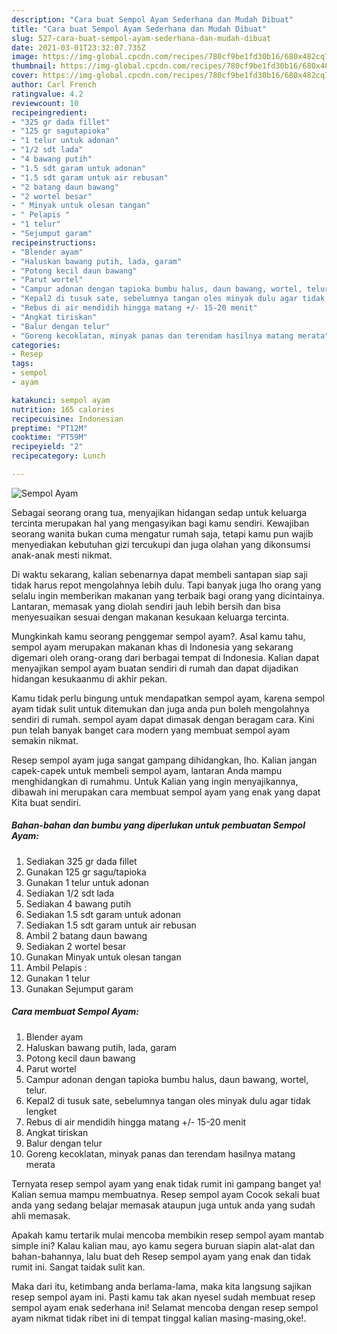 ```yaml
---
description: "Cara buat Sempol Ayam Sederhana dan Mudah Dibuat"
title: "Cara buat Sempol Ayam Sederhana dan Mudah Dibuat"
slug: 527-cara-buat-sempol-ayam-sederhana-dan-mudah-dibuat
date: 2021-03-01T23:32:07.735Z
image: https://img-global.cpcdn.com/recipes/780cf9be1fd30b16/680x482cq70/sempol-ayam-foto-resep-utama.jpg
thumbnail: https://img-global.cpcdn.com/recipes/780cf9be1fd30b16/680x482cq70/sempol-ayam-foto-resep-utama.jpg
cover: https://img-global.cpcdn.com/recipes/780cf9be1fd30b16/680x482cq70/sempol-ayam-foto-resep-utama.jpg
author: Carl French
ratingvalue: 4.2
reviewcount: 10
recipeingredient:
- "325 gr dada fillet"
- "125 gr sagutapioka"
- "1 telur untuk adonan"
- "1/2 sdt lada"
- "4 bawang putih"
- "1.5 sdt garam untuk adonan"
- "1.5 sdt garam untuk air rebusan"
- "2 batang daun bawang"
- "2 wortel besar"
- " Minyak untuk olesan tangan"
- " Pelapis "
- "1 telur"
- "Sejumput garam"
recipeinstructions:
- "Blender ayam"
- "Haluskan bawang putih, lada, garam"
- "Potong kecil daun bawang"
- "Parut wortel"
- "Campur adonan dengan tapioka bumbu halus, daun bawang, wortel, telur."
- "Kepal2 di tusuk sate, sebelumnya tangan oles minyak dulu agar tidak lengket"
- "Rebus di air mendidih hingga matang +/- 15-20 menit"
- "Angkat tiriskan"
- "Balur dengan telur"
- "Goreng kecoklatan, minyak panas dan terendam hasilnya matang merata"
categories:
- Resep
tags:
- sempol
- ayam

katakunci: sempol ayam 
nutrition: 165 calories
recipecuisine: Indonesian
preptime: "PT12M"
cooktime: "PT59M"
recipeyield: "2"
recipecategory: Lunch

---
```



![Sempol Ayam](https://img-global.cpcdn.com/recipes/780cf9be1fd30b16/680x482cq70/sempol-ayam-foto-resep-utama.jpg)

Sebagai seorang orang tua, menyajikan hidangan sedap untuk keluarga tercinta merupakan hal yang mengasyikan bagi kamu sendiri. Kewajiban seorang  wanita bukan cuma mengatur rumah saja, tetapi kamu pun wajib menyediakan kebutuhan gizi tercukupi dan juga olahan yang dikonsumsi anak-anak mesti nikmat.

Di waktu  sekarang, kalian sebenarnya dapat membeli santapan siap saji tidak harus repot mengolahnya lebih dulu. Tapi banyak juga lho orang yang selalu ingin memberikan makanan yang terbaik bagi orang yang dicintainya. Lantaran, memasak yang diolah sendiri jauh lebih bersih dan bisa menyesuaikan sesuai dengan makanan kesukaan keluarga tercinta. 



Mungkinkah kamu seorang penggemar sempol ayam?. Asal kamu tahu, sempol ayam merupakan makanan khas di Indonesia yang sekarang digemari oleh orang-orang dari berbagai tempat di Indonesia. Kalian dapat menyajikan sempol ayam buatan sendiri di rumah dan dapat dijadikan hidangan kesukaanmu di akhir pekan.

Kamu tidak perlu bingung untuk mendapatkan sempol ayam, karena sempol ayam tidak sulit untuk ditemukan dan juga anda pun boleh mengolahnya sendiri di rumah. sempol ayam dapat dimasak dengan beragam cara. Kini pun telah banyak banget cara modern yang membuat sempol ayam semakin nikmat.

Resep sempol ayam juga sangat gampang dihidangkan, lho. Kalian jangan capek-capek untuk membeli sempol ayam, lantaran Anda mampu menghidangkan di rumahmu. Untuk Kalian yang ingin menyajikannya, dibawah ini merupakan cara membuat sempol ayam yang enak yang dapat Kita buat sendiri.

<!--inarticleads1-->

##### Bahan-bahan dan bumbu yang diperlukan untuk pembuatan Sempol Ayam:

1. Sediakan 325 gr dada fillet
1. Gunakan 125 gr sagu/tapioka
1. Gunakan 1 telur untuk adonan
1. Sediakan 1/2 sdt lada
1. Sediakan 4 bawang putih
1. Sediakan 1.5 sdt garam untuk adonan
1. Sediakan 1.5 sdt garam untuk air rebusan
1. Ambil 2 batang daun bawang
1. Sediakan 2 wortel besar
1. Gunakan  Minyak untuk olesan tangan
1. Ambil  Pelapis :
1. Gunakan 1 telur
1. Gunakan Sejumput garam




<!--inarticleads2-->

##### Cara membuat Sempol Ayam:

1. Blender ayam
1. Haluskan bawang putih, lada, garam
1. Potong kecil daun bawang
1. Parut wortel
1. Campur adonan dengan tapioka bumbu halus, daun bawang, wortel, telur.
1. Kepal2 di tusuk sate, sebelumnya tangan oles minyak dulu agar tidak lengket
1. Rebus di air mendidih hingga matang +/- 15-20 menit
1. Angkat tiriskan
1. Balur dengan telur
1. Goreng kecoklatan, minyak panas dan terendam hasilnya matang merata




Ternyata resep sempol ayam yang enak tidak rumit ini gampang banget ya! Kalian semua mampu membuatnya. Resep sempol ayam Cocok sekali buat anda yang sedang belajar memasak ataupun juga untuk anda yang sudah ahli memasak.

Apakah kamu tertarik mulai mencoba membikin resep sempol ayam mantab simple ini? Kalau kalian mau, ayo kamu segera buruan siapin alat-alat dan bahan-bahannya, lalu buat deh Resep sempol ayam yang enak dan tidak rumit ini. Sangat taidak sulit kan. 

Maka dari itu, ketimbang anda berlama-lama, maka kita langsung sajikan resep sempol ayam ini. Pasti kamu tak akan nyesel sudah membuat resep sempol ayam enak sederhana ini! Selamat mencoba dengan resep sempol ayam nikmat tidak ribet ini di tempat tinggal kalian masing-masing,oke!.


